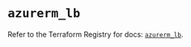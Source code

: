 # `azurerm_lb`

Refer to the Terraform Registry for docs: [`azurerm_lb`](https://registry.terraform.io/providers/hashicorp/azurerm/3.89.0/docs/resources/lb).
